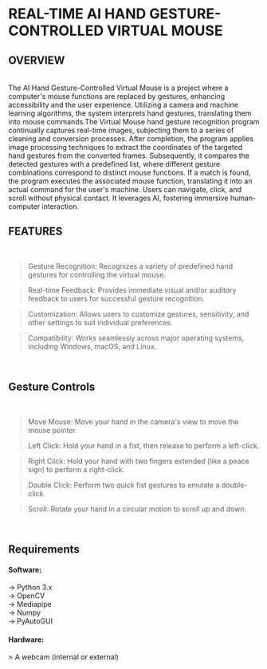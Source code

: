 
# REAL-TIME AI HAND GESTURE-CONTROLLED VIRTUAL MOUSE

<h2>OVERVIEW</h2><br>
The AI Hand Gesture-Controlled Virtual Mouse is a project where a computer's mouse functions are replaced by gestures, enhancing accessibility and the user experience. Utilizing a camera and machine learning algorithms, the system interprets hand gestures, translating them into mouse commands.The Virtual Mouse hand gesture recognition program continually captures real-time images, subjecting them to a series of cleaning and conversion processes. After completion, the program applies image processing techniques to extract the coordinates of the targeted hand gestures from the converted frames. Subsequently, it compares the detected gestures with a predefined list, where different gesture combinations correspond to distinct mouse functions. If a match is found, the program executes the associated mouse function, translating it into an actual command for the user's machine. Users can navigate, click, and scroll without physical contact. It leverages AI, fostering immersive human-computer interaction.
<br>

<h2>FEATURES</h2><br>

> Gesture Recognition: Recognizes a variety of predefined hand gestures for controlling the virtual mouse.

> Real-time Feedback: Provides immediate visual and/or auditory feedback to users for successful gesture recognition.

> Customization: Allows users to customize gestures, sensitivity, and other settings to suit individual preferences.

> Compatibility: Works seamlessly across major operating systems, including Windows, macOS, and Linux.
<br>

<h2>Gesture Controls</h2><br>

> Move Mouse: Move your hand in the camera's view to move the mouse pointer.

> Left Click: Hold your hand in a fist, then release to perform a left-click.

> Right Click: Hold your hand with two fingers extended (like a peace sign) to perform a right-click.

> Double Click: Perform two quick fist gestures to emulate a double-click.

> Scroll: Rotate your hand in a circular motion to scroll up and down.
<br>

<h2>Requirements</h2>

<h4>Software:</h4>
-> Python 3.x<br>
-> OpenCV<br>
-> Mediapipe<br>
-> Numpy<br>
-> PyAutoGUI<br>

<h4>Hardware:</h4>
> A webcam (internal or external)
